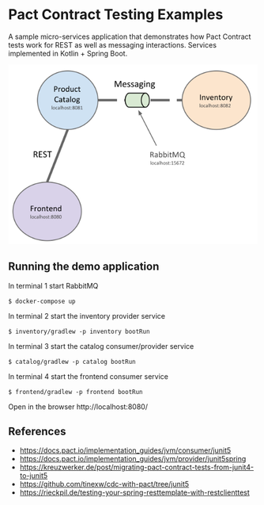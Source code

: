 # Pact Contract Testing Examples

A sample micro-services application that demonstrates how Pact Contract tests work for REST as well as messaging interactions. Services implemented in Kotlin + Spring Boot.

![Services](services.svg)

## Running the demo application

In terminal 1 start RabbitMQ
```
$ docker-compose up
```

In terminal 2 start the inventory provider service
```
$ inventory/gradlew -p inventory bootRun
```

In terminal 3 start the catalog consumer/provider service
```
$ catalog/gradlew -p catalog bootRun
```

In terminal 4 start the frontend consumer service
```
$ frontend/gradlew -p frontend bootRun
```

Open in the browser http://localhost:8080/

## References
- https://docs.pact.io/implementation_guides/jvm/consumer/junit5
- https://docs.pact.io/implementation_guides/jvm/provider/junit5spring
- https://kreuzwerker.de/post/migrating-pact-contract-tests-from-junit4-to-junit5
- https://github.com/tinexw/cdc-with-pact/tree/junit5
- https://rieckpil.de/testing-your-spring-resttemplate-with-restclienttest


